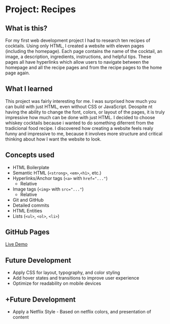# Project: Recipes

## What is this?

For my first web development project I had to research ten recipes of cocktails. Using only HTML, I created a website with eleven pages (including the homepage). Each page contains the name of the cocktail, an image, a description, ingredients, instructions, and helpful tips. These pages all have hyperlinks which allow users to navigate between the homepage and all the recipe pages and from the recipe pages to the home page again.

## What I learned

This project was fairly interesting for me. I was surprised how much you can build with just HTML, even without CSS or JavaScript. Deospite nt having the ability to change the font, colors, or layout of the pages, it is truly impressive how much can be done with just HTML. I decided to choose whiskey cocktails because i wanted to do something diferrent from the tradicional food recipe. I discovered how creating a website feels realy funny and impressive to me, because it involves more structure and critical thinking about how I want the website to look.

## Concepts used

* HTML Boilerplate
* Semantic HTML (`<strong>`, `<em>`,`<h1>`, etc.)
* Hyperlinks/Anchor tags (`<a>` with `href="..."`)
  * Relative
* Image tags (`<img>` with `src="..."`)
  * Relative
* Git and GitHub
* Detailed commits
* HTML Entities
* Lists (`<ul>`, `<ol>`, `<li>`)

## GitHub Pages

[Live Demo](https://Rasnman.github.io/odin-recipes/)

## Future Development

* Apply CSS for layout, typography, and color styling
* Add hover states and transitions to improve user experience
* Optimize for readability on mobile devices

## +Future Development

* Apply a Netflix Style - Based on netflix colors, and presentation of content

